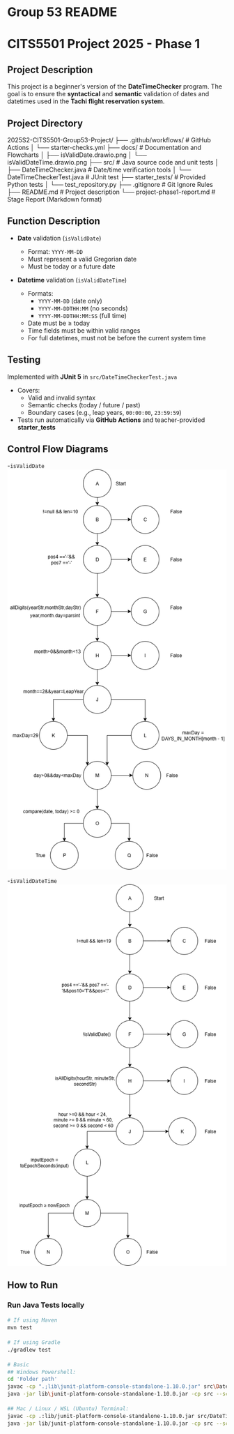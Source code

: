 # Group 53 README

# CITS5501 Project 2025 - Phase 1

## Project Description
This project is a beginner's version of the **DateTimeChecker** program.
The goal is to ensure the **syntactical** and **semantic** validation of dates and datetimes used in the **Tachi flight reservation system**.

## Project Directory
2025S2-CITS5501-Group53-Project/
├── .github/workflows/ # GitHub Actions
│ └── starter-checks.yml
├── docs/ # Documentation and Flowcharts
│ ├── isValidDate.drawio.png
│ └── isValidDateTime.drawio.png
├── src/ # Java source code and unit tests
│ ├── DateTimeChecker.java # Date/time verification tools
│ └── DateTimeCheckerTest.java # JUnit test
├── starter_tests/ # Provided Python tests
│ └── test_repository.py
├── .gitignore # Git Ignore Rules
├── README.md # Project description
└── project-phase1-report.md # Stage Report (Markdown format)

## Function Description
- **Date** validation (`isValidDate`)  
  - Format: `YYYY-MM-DD`  
  - Must represent a valid Gregorian date  
  - Must be today or a future date

- **Datetime** validation (`isValidDateTime`)  
  - Formats:  
    - `YYYY-MM-DD` (date only)  
    - `YYYY-MM-DDTHH:MM` (no seconds)  
    - `YYYY-MM-DDTHH:MM:SS` (full time)  
  - Date must be ≥ today  
  - Time fields must be within valid ranges  
  - For full datetimes, must not be before the current system time  

## Testing

Implemented with **JUnit 5** in `src/DateTimeCheckerTest.java`
- Covers:
  - Valid and invalid syntax
  - Semantic checks (today / future / past)
  - Boundary cases (e.g., leap years, `00:00:00`, `23:59:59`)
- Tests run automatically via **GitHub Actions** and teacher-provided **starter_tests**

## Control Flow Diagrams

-`isValidDate`  
  ![Control Flow Diagram for isValidDate](docs/img/isValidDate.drawio.png)
  
-`isValidDateTime`  
  ![Control Flow Diagram for isValidDateTime](docs/img/isValidDateTime.drawio.png)

## How to Run

### Run Java Tests locally
```bash
# If using Maven
mvn test

# If using Gradle
./gradlew test

# Basic
## Windows Powershell:
cd 'Folder path'
javac -cp ".;lib\junit-platform-console-standalone-1.10.0.jar" src\DateTimeChecker.java src\DateTimeCheckerTest.java
java -jar lib\junit-platform-console-standalone-1.10.0.jar -cp src --scan-class-path

## Mac / Linux / WSL (Ubuntu) Terminal:
javac -cp .:lib/junit-platform-console-standalone-1.10.0.jar src/DateTimeChecker.java src/DateTimeCheckerTest.java
java -jar lib/junit-platform-console-standalone-1.10.0.jar -cp src --scan-class-path

 
  
